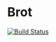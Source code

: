 # Brot

[![Build Status](https://travis-ci.org/ssigg/Brot.svg?branch=master)](https://travis-ci.org/ssigg/Brot)